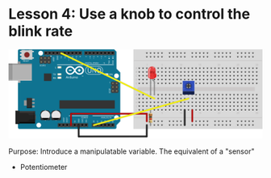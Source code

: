# Lesson 4: Use a knob to control the blink rate

![external led with potentiometer](../../diagrams/2.pot-bb.svg)

Purpose: Introduce a manipulatable variable. The equivalent of a "sensor"

- Potentiometer
